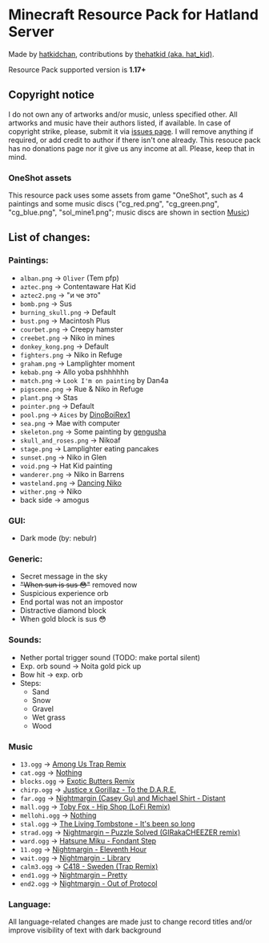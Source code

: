 # Minecraft Resource Pack for Hatland Server

Made by [hatkidchan](https://github.com/hatkidchan), contributions by [thehatkid (aka. hat\_kid)](https://github.com/thehatkid).

Resource Pack supported version is __1.17+__

## Copyright notice
I do not own any of artworks and/or music, unless specified other.
All artworks and music have their authors listed, if available.
In case of copyright strike, please, submit it via [issues page](https://github.com/hatkidchan/hatland-server-pack/issues).
I will remove anything if required, or add credit to author if there isn't one 
already. This resouce pack has no donations page nor it give us any income at
all. Please, keep that in mind.

### OneShot assets
This resource pack uses some assets from game "OneShot", such as 4 paintings
and some music discs ("cg\_red.png", "cg\_green.png", "cg\_blue.png",
"sol\_mine1.png"; music discs are shown in section [Music](#music))

## List of changes:
### Paintings:
 * `alban.png` -> `Oliver` (Tem pfp)
 * `aztec.png` -> Contentaware Hat Kid
 * `aztec2.png` -> "и че это"
 * `bomb.png` -> Sus
 * `burning_skull.png` -> Default
 * `bust.png` -> Macintosh Plus
 * `courbet.png` -> Creepy hamster
 * `creebet.png` -> Niko in mines
 * `donkey_kong.png` -> Default
 * `fighters.png` -> Niko in Refuge
 * `graham.png` -> Lamplighter moment
 * `kebab.png` -> Allo yoba pshhhhhh
 * `match.png` -> `Look I'm on painting` by Dan4a
 * `pigscene.png` -> Rue & Niko in Refuge
 * `plant.png` -> Stas
 * `pointer.png` -> Default
 * `pool.png` -> `Aices` by [DinoBoiRex1](https://twitter.com/DinoBoiRex1)
 * `sea.png` -> Mae with computer
 * `skeleton.png` -> Some painting by [gengusha](https://t.me/gengusha/103)
 * `skull_and_roses.png` -> Nikoaf
 * `stage.png` -> Lamplighter eating pancakes
 * `sunset.png` -> Niko in Glen
 * `void.png` -> Hat Kid painting
 * `wanderer.png` -> Niko in Barrens
 * `wasteland.png` -> [Dancing Niko](https://twitter.com/avolicis/status/1387725826465075205)
 * `wither.png` -> Niko
 * back side -> amogus

### GUI:
 * Dark mode (by: nebulr)

### Generic:
 * Secret message in the sky
 * ~~"When sun is sus :flushed:"~~ removed now
 * Suspicious experience orb
 * End portal was not an impostor
 * Distractive diamond block
 * When gold block is sus :flushed:

### Sounds:
 * Nether portal trigger sound (TODO: make portal silent)
 * Exp. orb sound -> Noita gold pick up
 * Bow hit -> exp. orb
 * Steps:
   * Sand
   * Snow
   * Gravel
   * Wet grass
   * Wood

### Music
 *  `13.ogg` -> [Among Us Trap Remix](http://youtu.be/grd-K33tOSM)
 *  `cat.ogg` -> [Nothing](#)
 *  `blocks.ogg` -> [Exotic Butters Remix](https://youtu.be/kY1kbCDwHIg)
 *  `chirp.ogg` -> [Justice x Gorillaz - To the D.A.R.E.](https://youtu.be/hAQwAuBT1-M)
 *  `far.ogg` -> [Nightmargin (Casey Gu) and Michael Shirt - Distant](https://youtu.be/6vSWIBrlN6Y)
 *  `mall.ogg` -> [Toby Fox - Hip Shop (LoFi Remix)](https://youtu.be/BiaFMRv7Ct8)
 *  `mellohi.ogg` -> [Nothing](#)
 *  `stal.ogg` -> [The Living Tombstone - It's been so long](https://youtu.be/dy9ugPD6_AE)
 *  `strad.ogg` -> [Nightmargin – Puzzle Solved (GIRakaCHEEZER remix)](https://youtu.be/XWTzhi7YdaM)
 *  `ward.ogg` -> [Hatsune Miku - Fondant Step](https://youtu.be/vNhvnj33foU)
 *  `11.ogg` -> [Nightmargin - Eleventh Hour](https://youtu.be/pVX8bdYCAUo)
 *  `wait.ogg` -> [Nightmargin - Library](https://youtu.be/wUOUTo1tfuk)
 *  `calm3.ogg` -> [C418 - Sweden (Trap Remix)](https://youtu.be/rgZ56QGwxp0)
 *  `end1.ogg` -> [Nightmargin – Pretty](https://youtu.be/xvfJpgZHxRU)
 *  `end2.ogg` -> [Nightmargin - Out of Protocol](https://youtu.be/5U1vvVKALqU)

### Language:
All language-related changes are made just to change record titles and/or
improve visibility of text with dark background

